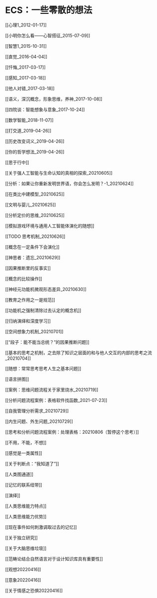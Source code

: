 # ECS：一些零散的想法



[[心理1_2012-01-17]]

 





[[小明你怎么看——心智搭征_2015-07-09]]






[[智慧1_2015-10-31]]



[[直觉_2016-04-04]]




[[忏悔_2017-03-17]]


[[感知_2017-03-18]]





[[他人对错_2017-03-18]]







[[语义，深沉概念，形象思维，养神_2017-10-08]]





[[四院谈：智能想象与意象_2017-10-24]]







[[数学智能_2018-11-07]]



[[打交道_2019-04-26]]





[[历史改变词义_2019-04-26]] 




[[你的哲学想法_2019-04-26]]




[[思于行中]]



[[关于强人工智能与生命认知的真相的探索_20210605]]



[[分析：如果让你重新发明世界语，你会怎么发明？-1_20210624]]




[[在类比中建模型_20210625]]


[[文明与婴儿_20210625]]


[[分析定价的思维_20210625]]


[[模拟游戏环境与通用人工智能体演化的随想]]





[[TODO 思考机制_20210626]]



[[概念在一定条件下会演化]]



[[神思者：遗忘_20210629]]


[[因果推断里的反事实]]


[[概念的比较操作]]

[[神经元功能机微观形态差异_20210630]]

[[教育之作用之一是规范]]

[[功能机之强制清除过去认定的概念机]]


[[归纳演绎和深度学习]]

[[空间想象力机制_20210701]]



[[“段子：能不能当总统？”的因果推断问题]]





[[基本的思考之机制，之去除了知识之层面的和与他人交互的内部的思考之流_20210704]]



[[随想：常常思考思考人生之基本问题]]




[[语言拼图]]



[[案例：思维问题流程关于家里烧水_20210719]]





[[分析问题流程案例：表格软件找函数_2021-07-23]]




[[自我管理分析需求_20210729]]



[[内生问题、外生问题_20210729]]





[[思考和分析问题流程案例：处理表格：20210806（暂停这个思考）]]


[[不用，不能，不想]]





[[感觉是一类属性]]


[[关于判断点：“我知道了”]]




[[人类图通道]]

[[记忆的联系纽带]]

[[演绎]]

[[人类思维能力特点]]

[[人类思维能力优势]]



[[现在事件如何刺激调取过去的记忆]]



[[关于独立研究]]



[[关于大脑思维垃圾]]


[[范畴论结合自然语言对于设计知识库具有重要性]]


[[观想20220416]]

[[意象20220416]]

[[关于情感之恐惧20220416]]


















